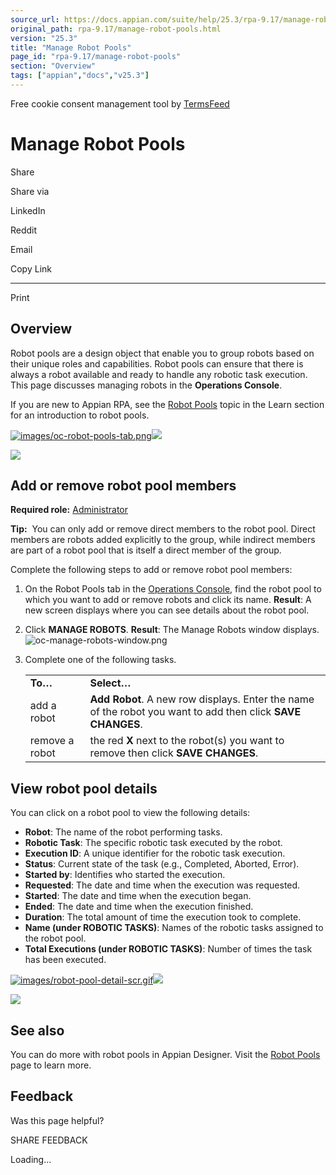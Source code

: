 ```yaml
---
source_url: https://docs.appian.com/suite/help/25.3/rpa-9.17/manage-robot-pools.html
original_path: rpa-9.17/manage-robot-pools.html
version: "25.3"
title: "Manage Robot Pools"
page_id: "rpa-9.17/manage-robot-pools"
section: "Overview"
tags: ["appian","docs","v25.3"]
---
```



Free cookie consent management tool by [TermsFeed](https://www.termsfeed.com/)

# Manage Robot Pools

Share

Share via

LinkedIn

Reddit

Email

Copy Link

* * *

Print

## Overview

Robot pools are a design object that enable you to group robots based on their unique roles and capabilities. Robot pools can ensure that there is always a robot available and ready to handle any robotic task execution. This page discusses managing robots in the **Operations Console**.

If you are new to Appian RPA, see the [Robot Pools](robot-pool-object.html) topic in the Learn section for an introduction to robot pools.

[![images/oc-robot-pools-tab.png](images/oc-robot-pools-tab.png)![](/suite/help/25.3/images/rn/zoom_magnify_center.png)](#img1367)

[![](images/oc-robot-pools-tab.png)](#_)

## Add or remove robot pool members

**Required role:** [Administrator](learn-user-settings.html#rpa-roles)

**Tip:**  You can only add or remove direct members to the robot pool. Direct members are robots added explicitly to the group, while indirect members are part of a robot pool that is itself a direct member of the group.

Complete the following steps to add or remove robot pool members:

1.  On the Robot Pools tab in the [Operations Console](manage-rpa.html#operations-console-overview), find the robot pool to which you want to add or remove robots and click its name.
    **Result**: A new screen displays where you can see details about the robot pool.
2.  Click **MANAGE ROBOTS**.
    **Result**: The Manage Robots window displays. ![oc-manage-robots-window.png](images/oc-manage-robots-window.png)
3.  Complete one of the following tasks.

    <table class="appianTable table table-striped"><tbody><tr><td class="cellshade"><strong>To…</strong></td><td class="cellshade"><strong>Select…</strong></td></tr><tr><td>add a robot</td><td><strong>Add Robot</strong>. A new row displays. Enter the name of the robot you want to add then click <strong>SAVE CHANGES</strong>.</td></tr><tr><td>remove a robot</td><td>the red <strong>X</strong> next to the robot(s) you want to remove then click <strong>SAVE CHANGES</strong>.</td></tr></tbody></table>

## View robot pool details

You can click on a robot pool to view the following details:

-   **Robot**: The name of the robot performing tasks.
-   **Robotic Task**: The specific robotic task executed by the robot.
-   **Execution ID**: A unique identifier for the robotic task execution.
-   **Status**: Current state of the task (e.g., Completed, Aborted, Error).
-   **Started by**: Identifies who started the execution.
-   **Requested**: The date and time when the execution was requested.
-   **Started**: The date and time when the execution began.
-   **Ended**: The date and time when the execution finished.
-   **Duration**: The total amount of time the execution took to complete.
-   **Name (under ROBOTIC TASKS)**: Names of the robotic tasks assigned to the robot pool.
-   **Total Executions (under ROBOTIC TASKS)**: Number of times the task has been executed.

[![images/robot-pool-detail-scr.gif](images/robot-pool-detail-scr.gif)![](/suite/help/25.3/images/rn/zoom_magnify_center.png)](#img1368)

[![](images/robot-pool-detail-scr.gif)](#_)

## See also

You can do more with robot pools in Appian Designer. Visit the [Robot Pools](robot-pool-object.html) page to learn more.

## Feedback

Was this page helpful?

SHARE FEEDBACK

Loading...